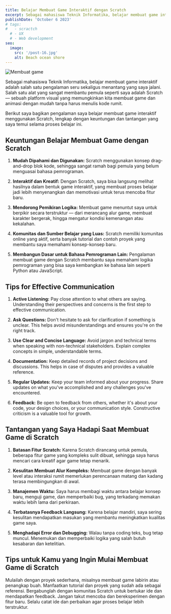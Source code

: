 ```yaml
---
title: Belajar Membuat Game Interaktif dengan Scratch
excerpt: Sebagai mahasiswa Teknik Informatika, belajar membuat game interaktif adalah salah satu pengalaman seru sekaligus menantang yang saya jalani.
publishDate: 'October 6 2023'
# tags:
#   - scractch
  # - UX
  # - Web development
seo:
  image:
    src: '/post-16.jpg'
    alt: Beach ocean shore
---
```


![Membuat game](/post-16.jpg)

<!-- **Note:** This post was created using Chat GPT to demonstrate the features of the _[Dante Astro.js theme functionality](https://justgoodui.com/astro-themes/dante/)_. -->

Sebagai mahasiswa Teknik Informatika, belajar membuat game interaktif adalah salah satu pengalaman seru sekaligus menantang yang saya jalani. Salah satu alat yang sangat membantu pemula seperti saya adalah Scratch — sebuah platform visual yang memungkinkan kita membuat game dan animasi dengan mudah tanpa harus menulis kode rumit.

Berikut saya bagikan pengalaman saya belajar membuat game interaktif menggunakan Scratch, lengkap dengan keuntungan dan tantangan yang saya temui selama proses belajar ini.

## Keuntungan Belajar Membuat Game dengan Scratch

1. **Mudah Dipahami dan Digunakan:**
Scratch menggunakan konsep drag-and-drop blok kode, sehingga sangat ramah bagi pemula yang belum menguasai bahasa pemrograman.

2. **Interaktif dan Kreatif:**
Dengan Scratch, saya bisa langsung melihat hasilnya dalam bentuk game interaktif, yang membuat proses belajar jadi lebih menyenangkan dan memotivasi untuk terus mencoba fitur baru.

3. **Mendorong Pemikiran Logika:**
Membuat game menuntut saya untuk berpikir secara terstruktur — dari merancang alur game, membuat karakter bergerak, hingga mengatur kondisi kemenangan atau kekalahan.

4. **Komunitas dan Sumber Belajar yang Luas:**
Scratch memiliki komunitas online yang aktif, serta banyak tutorial dan contoh proyek yang membantu saya memahami konsep-konsep baru.

5. **Membangun Dasar untuk Bahasa Pemrograman Lain:**
Pengalaman membuat game dengan Scratch membantu saya memahami logika pemrograman yang bisa saya kembangkan ke bahasa lain seperti Python atau JavaScript.

## Tips for Effective Communication

1. **Active Listening:** Pay close attention to what others are saying. Understanding their perspectives and concerns is the first step to effective communication.

2. **Ask Questions:** Don't hesitate to ask for clarification if something is unclear. This helps avoid misunderstandings and ensures you're on the right track.

3. **Use Clear and Concise Language:** Avoid jargon and technical terms when speaking with non-technical stakeholders. Explain complex concepts in simple, understandable terms.

4. **Documentation:** Keep detailed records of project decisions and discussions. This helps in case of disputes and provides a valuable reference.

5. **Regular Updates:** Keep your team informed about your progress. Share updates on what you've accomplished and any challenges you've encountered.

6. **Feedback:** Be open to feedback from others, whether it's about your code, your design choices, or your communication style. Constructive criticism is a valuable tool for growth.

## Tantangan yang Saya Hadapi Saat Membuat Game di Scratch

1. **Batasan Fitur Scratch:**
Karena Scratch dirancang untuk pemula, beberapa fitur game yang kompleks sulit dibuat, sehingga saya harus mencari cara kreatif agar game tetap menarik.

2. **Kesulitan Membuat Alur Kompleks:**
Membuat game dengan banyak level atau interaksi rumit memerlukan perencanaan matang dan kadang terasa membingungkan di awal.

3. **Manajemen Waktu:**
Saya harus membagi waktu antara belajar konsep baru, menguji game, dan memperbaiki bug, yang terkadang memakan waktu lebih lama dari perkiraan.

4. **Terbatasnya Feedback Langsung:**
Karena belajar mandiri, saya sering kesulitan mendapatkan masukan yang membantu meningkatkan kualitas game saya.

5. **Menghadapi Error dan Debugging:**
Walau tanpa coding teks, bug tetap muncul. Menemukan dan memperbaiki logika yang salah butuh kesabaran dan ketelitian.

## Tips untuk Kamu yang Ingin Mulai Membuat Game di Scratch

Mulailah dengan proyek sederhana, misalnya membuat game labirin atau penangkap buah.
Manfaatkan tutorial dan proyek yang sudah ada sebagai referensi.
Bergabunglah dengan komunitas Scratch untuk bertukar ide dan mendapatkan feedback.
Jangan takut mencoba dan bereksperimen dengan fitur baru.
Selalu catat ide dan perbaikan agar proses belajar lebih terstruktur.
